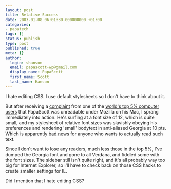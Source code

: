 ```yaml
---
layout: post
title: Relative Success
date: 2003-01-08 06:01:30.000000000 +01:00
categories:
- papatech
tags: []
status: publish
type: post
published: true
meta: {}
author:
  login: shanson
  email: papascott-wp@gmail.com
  display_name: PapaScott
  first_name: Scott
  last_name: Hanson
---
```

<p>I hate editing CSS. I use default stylesheets so I don't have to think about it.</p>
<p>But after receiving a <a href="https://www.papascott.de/2003/01/05/2065.php">complaint</a> from one of the <a title="Der Schockwellenreiter" href="http://www.schockwellenreiter.de/">world's top 5% computer users</a> that PapaScott was unreadable under Mozilla on his Mac, I sprang immediately into action. He's surfing at a font size of 12, which is quite small, and my stylesheet of relative font sizes was slavishly obeying his preferences and rendering 'small' bodytext in anti-aliased Georgia at 10 pts. Which is apparently <a title="Jeffrey Zeldman Presents: The Daily Report" href="http://www.zeldman.com/daily/0602a.html#anti">bad news</a> for anyone who wants to actually read such text.</p>
<p>Since I don't want to lose any readers, much less those in the top 5%, I've dumped the Georgia font and gone to all Verdana, and fiddled some with the font sizes. The sidebar still isn't quite right, and it's all probably way too big for Internet Explorer, so I'll have to check back on those CSS hacks to create smaller settings for IE.</p>
<p>Did I mention that I hate editing CSS?</p>

